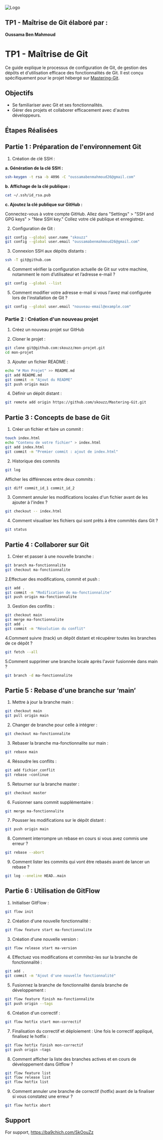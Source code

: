 
 ![Logo](https://i.postimg.cc/nzRsKfxy/IMG-20230602-WA0071-Scxxnu-S.avif)


## TP1 - Maîtrise de Git élaboré par :

**Oussama Ben Mahmoud** 

# TP1 - Maîtrise de Git

Ce guide explique le processus de configuration de Git, de gestion des dépôts et d'utilisation efficace des fonctionnalités de Git. Il est conçu spécifiquement pour le projet hébergé sur 
[Mastering-Git](https://github.com/skouzz/Mastering-Git.git).

## Objectifs
- Se familiariser avec Git et ses fonctionnalités.
- Gérer des projets et collaborer efficacement avec d'autres développeurs.

## Étapes Réalisées

## Partie 1 : Préparation de l'environnement Git
1. Création de clé SSH : 

**a. Génération de la clé SSH :**

   ```bash
   ssh-keygen -t rsa -b 4096 -C "oussamabenmahmoud26@gmail.com"
   ```
**b. Affichage de la clé publique :**
 ```bash
cat ~/.ssh/id_rsa.pub

   ```
**c. Ajoutez la clé publique sur GitHub  :**

Connectez-vous à votre compte GitHub.
Allez dans "Settings" > "SSH and GPG keys" > "New SSH key."
Collez votre clé publique et enregistrez.

2. Configuration de Git : 
```bash
git config --global user.name "skouzz"
git config --global user.email "oussamabenmahmoud26@gmail.com"
```
3. Connexion SSH aux dépôts distants : 
```bash
ssh -T git@github.com
```
4. Comment vérifier la configuration actuelle de Git sur votre machine, notamment le nom d’utilisateur et l’adresse e-mail ?

```bash
git config --global --list
```
5. Comment modifier votre adresse e-mail si vous l'avez mal configurée lors de l'installation de Git ?
```bash
git config --global user.email "nouveau-email@example.com"
```
### Partie 2 : Création d'un nouveau projet

1. Créez un nouveau projet sur GitHub

2. Cloner le projet :

```bash
git clone git@github.com:skouzz/mon-projet.git
cd mon-projet
```
3. Ajouter un fichier README  :
```bash
echo "# Mon Projet" >> README.md
git add README.md
git commit -m "Ajout du README"
git push origin main
```
4. Définir un dépôt distant : 
```bash
git remote add origin https://github.com/skouzz/Mastering-Git.git
```
## Partie 3 : Concepts de base de Git

1. Créer un fichier et faire un commit :
```bash
touch index.html
echo "Contenu de votre fichier" > index.html
git add index.html
git commit -m "Premier commit : ajout de index.html"
```
2. Historique des commits
```bash
git log
```
Afficher les différences entre deux commits : 
```bash
git diff commit_id_1 commit_id_2
```
3. Comment annuler les modifications locales d'un fichier avant de les ajouter à l'index ?
```bash
git checkout -- index.html
```
4. Comment visualiser les fichiers qui sont prêts à être commités dans Git  ?
```bash
git status
```

## Partie 4 : Collaborer sur Git

1. Créer et passer à une nouvelle branche :
```bash
git branch ma-fonctionnalite
git checkout ma-fonctionnalite
```

2.Effectuer des modifications, commit et push :
```bash
git add .
git commit -m "Modification de ma-fonctionnalite"
git push origin ma-fonctionnalite
``` 
3. Gestion des conflits :
```bash
git checkout main
git merge ma-fonctionnalite
git add .
git commit -m "Résolution du conflit"
``` 

4.Comment suivre (track) un dépôt distant et récupérer toutes les branches de ce dépôt ?
```bash
git fetch --all
``` 

5.Comment supprimer une branche locale après l'avoir fusionnée dans main ?
```bash
git branch -d ma-fonctionnalite
``` 
## Partie 5 : Rebase d'une branche sur ‘main’
1. Mettre à jour la branche main :
```bash
git checkout main
git pull origin main
``` 
2. Changer de branche pour celle à intégrer :
```bash
git checkout ma-fonctionnalite
```
3. Rebaser la branche ma-fonctionnalite sur main :
```bash
git rebase main
```
4. Résoudre les conflits  :
```bash
git add fichier_conflit
git rebase –continue
```
5. Retourner sur la branche master :
```bash
git checkout master
```
6. Fusionner sans commit supplémentaire :
```bash
git merge ma-fonctionnalite
```
7. Pousser les modifications sur le dépôt distant :
```bash
git push origin main
```
8. Comment interrompre un rebase en cours si vous avez commis une erreur ?
```bash
git rebase --abort
```
9. Comment lister les commits qui vont être rebasés avant de lancer un rebase ?
```bash
git log --oneline HEAD..main
```

## Partie 6 : Utilisation de GitFlow

1. Initialiser GitFlow :
```bash
git flow init
```
2. Création d'une nouvelle fonctionnalité :
```bash
git flow feature start ma-fonctionnalite
```
3. Création d'une nouvelle version :
```bash
git flow release start ma-version
```
4. Effectuez vos modifications et commitez-les sur la branche de fonctionnalité :
```bash
git add .
git commit -m "Ajout d'une nouvelle fonctionnalité"
```
5. Fusionnez la branche de fonctionnalité dansla branche de développement :
```bash
git flow feature finish ma-fonctionnalite
git push origin --tags
```
6. Création d'un correctif :
```bash
git flow hotfix start mon-correctif
```
7. Finalisation du correctif et déploiement :
Une fois le correctif appliqué, finalisez le hotfix :
```bash
git flow hotfix finish mon-correctif
git push origin –tags
```
8. Comment afficher la liste des branches actives et en cours de développement dans Gitflow ?
```bash
git flow feature list
git flow release list
git flow hotfix list
```

9. Comment annuler une branche de correctif (hotfix) avant de la finaliser si vous constatez une erreur ?
```bash
git flow hotfix abort
```
## Support

For support, https://ba9chich.com/SkOouZz

